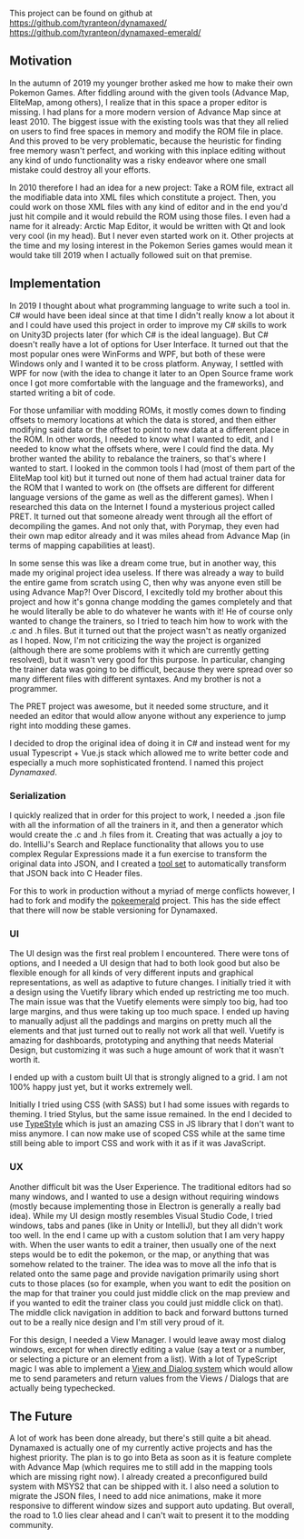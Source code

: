 This project can be found on github at  
https://github.com/tyranteon/dynamaxed/  
https://github.com/tyranteon/dynamaxed-emerald/

## Motivation

In the autumn of 2019 my younger brother asked me how to make their own Pokemon Games. After fiddling around with the given tools (Advance Map, EliteMap, among others), I realize that in this space a proper editor is missing. I had plans for a more modern version of Advance Map since at least 2010. The biggest issue with the existing tools was that they all relied on users to find free spaces in memory and modify the ROM file in place. And this proved to be very problematic, because the heuristic for finding free memory wasn't perfect, and working with this inplace editing without any kind of undo functionality was a risky endeavor where one small mistake could destroy all your efforts.

In 2010 therefore I had an idea for a new project: Take a ROM file, extract all the modifiable data into XML files which constitute a project. Then, you could work on those XML files with any kind of editor and in the end you'd just hit compile and it would rebuild the ROM using those files. I even had a name for it already: Arctic Map Editor, it would be written with Qt and look very cool (in my head). But I never even started work on it. Other projects at the time and my losing interest in the Pokemon Series games would mean it would take till 2019 when I actually followed suit on that premise.

## Implementation

In 2019 I thought about what programming language to write such a tool in. C# would have been ideal since at that time I didn't really know a lot about it and I could have used this project in order to improve my C# skills to work on Unity3D projects later (for which C# is the ideal language). But C# doesn't really have a lot of options for User Interface. It turned out that the most popular ones were WinForms and WPF, but both of these were Windows only and I wanted it to be cross platform. Anyway, I settled with WPF for now (with the idea to change it later to an Open Source frame work once I got more comfortable with the language and the frameworks), and started writing a bit of code.

For those unfamiliar with modding ROMs, it mostly comes down to finding offsets to memory locations at which the data is stored, and then either modifying said data or the offset to point to new data at a different place in the ROM. In other words, I needed to know what I wanted to edit, and I needed to know what the offsets where, were I could find the data. My brother wanted the ability to rebalance the trainers, so that's where I wanted to start. I looked in the common tools I had (most of them part of the EliteMap tool kit) but it turned out none of them had actual trainer data for the ROM that I wanted to work on (the offsets are different for different language versions of the game as well as the different games). When I researched this data on the Internet I found a mysterious project called PRET. It turned out that someone already went through all the effort of decompiling the games. And not only that, with Porymap, they even had their own map editor already and it was miles ahead from Advance Map (in terms of mapping capabilities at least).

In some sense this was like a dream come true, but in another way, this made my original project idea useless. If there was already a way to build the entire game from scratch using C, then why was anyone even still be using Advance Map?! Over Discord, I excitedly told my brother about this project and how it's gonna change modding the games completely and that he would literally be able to do whatever he wants with it! He of course only wanted to change the trainers, so I tried to teach him how to work with the .c and .h files. But it turned out that the project wasn't as neatly organized as I hoped. Now, I'm not criticizing the way the project is organized (although there are some problems with it which are currently getting resolved), but it wasn't very good for this purpose. In particular, changing the trainer data was going to be difficult, because they were spread over so many different files with different syntaxes. And my brother is not a programmer.

The PRET project was awesome, but it needed some structure, and it needed an editor that would allow anyone without any experience to jump right into modding these games.

I decided to drop the original idea of doing it in C# and instead went for my usual Typescript + Vue.js stack which allowed me to write better code and especially a much more sophisticated frontend. I named this project *Dynamaxed*.

### Serialization

I quickly realized that in order for this project to work, I needed a .json file with all the information of all the trainers in it, and then a generator which would create the .c and .h files from it. Creating that was actually a joy to do. IntelliJ's Search and Replace functionality that allows you to use complex Regular Expressions made it a fun exercise to transform the original data into JSON, and I created a [tool set](https://github.com/tyranteon/dynamaxed/blob/70272b6f600aad9c2d3b01f12855902e6d68f715/src/model/serialize/common.ts) to automatically transform that JSON back into C Header files.

For this to work in production without a myriad of merge conflicts however, I had to fork and modify the [pokeemerald](https://github.com/pret/pokeemerald) project. This has the side effect that there will now be stable versioning for Dynamaxed. 

### UI

The UI design was the first real problem I encountered. There were tons of options, and I needed a UI design that had to both look good but also be flexible enough for all kinds of very different inputs and graphical representations, as well as adaptive to future changes. I initially tried it with a design using the Vuetify library which ended up restricting me too much. The main issue was that the Vuetify elements were simply too big, had too large margins, and thus were taking up too much space. I ended up having to manually adjust all the paddings and margins on pretty much all the elements and that just turned out to really not work all that well. Vuetify is amazing for dashboards, prototyping and anything that needs Material Design, but customizing it was such a huge amount of work that it wasn't worth it.

I ended up with a custom built UI that is strongly aligned to a grid. I am not 100% happy just yet, but it works extremely well.

Initially I tried using CSS (with SASS) but I had some issues with regards to theming. I tried Stylus, but the same issue remained. In the end I decided to use [TypeStyle](https://github.com/typestyle) which is just an amazing CSS in JS library that I don't want to miss anymore. I can now make use of scoped CSS while at the same time still being able to import CSS and work with it as if it was JavaScript.

### UX

Another difficult bit was the User Experience. The traditional editors had so many windows, and I wanted to use a design without requiring windows (mostly because implementing those in Electron is generally a really bad idea). While my UI design mostly resembles Visual Studio Code, I tried windows, tabs and panes (like in Unity or IntelliJ), but they all didn't work too well. In the end I came up with a custom solution that I am very happy with. When the user wants to edit a trainer, then usually one of the next steps would be to edit the pokemon, or the map, or anything that was somehow related to the trainer. The idea was to move all the info that is related onto the same page and provide navigation primarily using short cuts to those places (so for example, when you want to edit the position on the map for that trainer you could just middle click on the map preview and if you wanted to edit the trainer class you could just middle click on that). The middle click navigation in addition to back and forward buttons turned out to be a really nice design and I'm still very proud of it.

For this design, I needed a View Manager. I would leave away most dialog windows, except for when directly editing a value (say a text or a number, or selecting a picture or an element from a list). With a lot of TypeScript magic I was able to implement a [View and Dialog system](https://github.com/tyranteon/dynamaxed/blob/70272b6f600aad9c2d3b01f12855902e6d68f715/src/modules/view-manager.ts) which would allow me to send parameters and return values from the Views / Dialogs that are actually being typechecked.

## The Future

A lot of work has been done already, but there's still quite a bit ahead. Dynamaxed is actually one of my currently active projects and has the highest priority. The plan is to go into Beta as soon as it is feature complete with Advance Map (which requires me to still add in the mapping tools which are missing right now). I already created a preconfigured build system with MSYS2 that can be shipped with it. I also need a solution to migrate the JSON files, I need to add nice animations, make it more responsive to different window sizes and support auto updating. But overall, the road to 1.0 lies clear ahead and I can't wait to present it to the modding community. 
